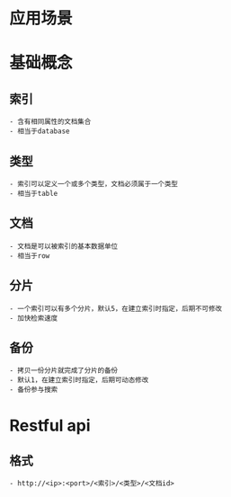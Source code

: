 # 应用场景

# 基础概念
## 索引
    - 含有相同属性的文档集合
    - 相当于database
## 类型
    - 索引可以定义一个或多个类型，文档必须属于一个类型
    - 相当于table
## 文档
    - 文档是可以被索引的基本数据单位
    - 相当于row
## 分片
    - 一个索引可以有多个分片，默认5，在建立索引时指定，后期不可修改
    - 加快检索速度
## 备份
    - 拷贝一份分片就完成了分片的备份
    - 默认1，在建立索引时指定，后期可动态修改
    - 备份参与搜索
# Restful api
## 格式 
    - http://<ip>:<port>/<索引>/<类型>/<文档id>